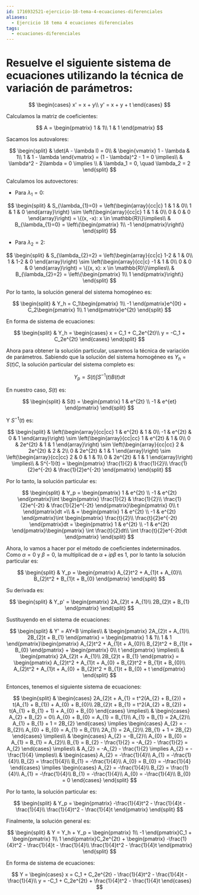 ```yaml
---
id: 1716932521-ejercicio-18-tema-4-ecuaciones-diferenciales
aliases:
  - Ejercicio 18 tema 4 ecuaciones diferenciales
tags:
  - ecuaciones-diferenciales
---
```


# Resuelve el siguiente sistema de ecuaciones utilizando la técnica de variación de parámetros:

$$
\begin{cases}
    x' = x + y\\
    y' = x + y + t
\end{cases}
$$

Calculamos la matriz de coeficientes:

$$
A = \begin{pmatrix}
    1 & 1\\
    1 & 1
\end{pmatrix}
$$

Sacamos los autovalores:

$$
\begin{split}
    & \det(A - \lambda I) = 0\\
    & \begin{vmatrix}
        1 - \lambda & 1\\
        1 & 1 - \lambda
    \end{vmatrix} = (1 - \lambda)^2 - 1 = 0 \implies\\
    & \lambda^2 - 2\lambda = 0 \implies \\
    & \lambda_1 = 0, \quad \lambda_2 = 2
\end{split}
$$

Calculamos los autovectores:

- Para $\lambda_1 = 0$:

$$
\begin{split}
    & S_{\lambda_{1}=0} = \left(\begin{array}{cc|c}
        1 & 1 & 0\\
        1 & 1 & 0
    \end{array}\right) \sim \left(\begin{array}{cc|c}
        1 & 1 & 0\\
        0 & 0 & 0
    \end{array}\right) = \{(x, -x): x \in \mathbb{R}\}\implies\\
    & B_{\lambda_{1}=0} = \left\{\begin{pmatrix}
        1\\
        -1
    \end{pmatrix}\right\}
\end{split}
$$

- Para $\lambda_2 = 2$:

$$
\begin{split}
    & S_{\lambda_{2}=2} = \left(\begin{array}{cc|c}
        1-2 & 1 & 0\\
        1 & 1-2 & 0
    \end{array}\right) \sim \left(\begin{array}{cc|c}
        -1 & 1 & 0\\
        0 & 0 & 0
    \end{array}\right) = \{(x, x): x \in \mathbb{R}\}\implies\\
    & B_{\lambda_{2}=2} = \left\{\begin{pmatrix}
        1\\
        1
    \end{pmatrix}\right\}
\end{split}
$$

Por lo tanto, la solución general del sistema homogéneo es:

$$
\begin{split}
    & Y_h = C_1\begin{pmatrix}
        1\\
        -1
    \end{pmatrix}e^{0t} + C_2\begin{pmatrix}
        1\\
        1
    \end{pmatrix}e^{2t}
\end{split}
$$

En forma de sistema de ecuaciones:

$$
\begin{split}
    & Y_h = \begin{cases}
        x = C_1 + C_2e^{2t}\\
        y = -C_1 + C_2e^{2t}
    \end{cases}
\end{split}
$$

Ahora para obtener la solución particular, usaremos la técnica de variación de parámetros. Sabiendo que la solución del sistema homogéneo es $Y_h = S(t)C$, la solución particular del sistema completo es:

$$
Y_p = S(t)\int S^{-1}(t)B(t)dt
$$

En nuestro caso, $S(t)$ es:

$$
\begin{split}
    & S(t) = \begin{pmatrix}
        1 & e^{2t} \\
        -1 & e^{et} 
    \end{pmatrix}
\end{split}
$$

Y $S^{-1}(t)$ es:

$$
\begin{split}
    & \left(\begin{array}{cc|cc}
        1 & e^{2t} & 1 & 0\\
        -1 & e^{2t} & 0 & 1
    \end{array}\right) \sim \left(\begin{array}{cc|cc}
        1 & e^{2t} & 1 & 0\\
        0 & 2e^{2t} & 1 & 1
    \end{array}\right) \sim \left(\begin{array}{cc|cc}
        2 & 2e^{2t} & 2 & 2\\
        0 & 2e^{2t}  &  1 & 1
    \end{array}\right) \sim \left(\begin{array}{cc|cc}
        2 & 0        & 1 & 1\\
        0 & 2e^{2t}  &  1 & 1
    \end{array}\right) \implies\\
    & S^{-1}(t) = \begin{pmatrix}
        \frac{1}{2} & \frac{1}{2}\\
        \frac{1}{2}e^{-2t}  & \frac{1}{2}e^{-2t}
    \end{pmatrix}
\end{split}
$$

Por lo tanto, la solución particular es:

$$
\begin{split}
    & Y_p = \begin{pmatrix}
        1 & e^{2t} \\
        -1 & e^{2t}
    \end{pmatrix}\int \begin{pmatrix}
        \frac{1}{2} & \frac{1}{2}\\
        \frac{1}{2}e^{-2t}  & \frac{1}{2}e^{-2t}
    \end{pmatrix}\begin{pmatrix}
        0\\
        t
    \end{pmatrix}dt =\\
    & = \begin{pmatrix}
        1 & e^{2t} \\
        -1 & e^{2t}
    \end{pmatrix}\int \begin{pmatrix}
        \frac{t}{2}\\
        \frac{t}{2}e^{-2t}
    \end{pmatrix}dt = \begin{pmatrix}
        1 & e^{2t} \\
        -1 & e^{2t}
    \end{pmatrix}\begin{pmatrix}
        \int \frac{t}{2}dt\\
        \int \frac{t}{2}e^{-2t}dt
    \end{pmatrix}
\end{split}
$$

Ahora, lo vamos a hacer por el método de coeficientes indeterminados. Como $\alpha  = 0$ y $\beta = 0$, la multiplicad de $\alpha + ip\beta$ es 1, por lo tanto la solución particular es:

$$
\begin{split}
    & Y_p = \begin{pmatrix}
        A_{2}t^2 + A_{1}t + A_{0}\\
        B_{2}t^2 + B_{1}t + B_{0}
    \end{pmatrix}
\end{split}
$$

Su derivada es:

$$
\begin{split}
    & Y_p' = \begin{pmatrix}
        2A_{2}t + A_{1}\\
        2B_{2}t + B_{1}
    \end{pmatrix}
\end{split}
$$

Sustituyendo en el sistema de ecuaciones:

$$
\begin{split}
    & Y' = AY+B \implies\\
    & \begin{pmatrix}
        2A_{2}t + A_{1}\\
        2B_{2}t + B_{1}
    \end{pmatrix} = \begin{pmatrix}
        1 & 1\\
        1 & 1
    \end{pmatrix}\begin{pmatrix}
        A_{2}t^2 + A_{1}t + A_{0}\\
        B_{2}t^2 + B_{1}t + B_{0}
    \end{pmatrix} + \begin{pmatrix}
        0\\
        t
    \end{pmatrix} \implies\\
    & \begin{pmatrix}
        2A_{2}t + A_{1}\\
        2B_{2}t + B_{1}
    \end{pmatrix} = \begin{pmatrix}
        A_{2}t^2 + A_{1}t + A_{0} + B_{2}t^2 + B_{1}t + B_{0}\\
        A_{2}t^2 + A_{1}t + A_{0} + B_{2}t^2 + B_{1}t + B_{0} + t
    \end{pmatrix}
\end{split}
$$

Entonces, tenemos el siguiente sistema de ecuaciones:

$$
\begin{split}
    & \begin{cases}
        2A_{2}t + A_{1} = t^2(A_{2} + B_{2}) + t(A_{1} + B_{1}) + A_{0} + B_{0}\\
        2B_{2}t + B_{1} = t^2(A_{2} + B_{2}) + t(A_{1} + B_{1} + 1) + A_{0} + B_{0}
    \end{cases} \implies\\
    & \begin{cases}
        A_{2} + B_{2} = 0\\
        A_{0} + B_{0} = A_{1} = B_{1}\\
        A_{1} + B_{1} = 2A_{2}\\
        A_{1} + B_{1} + 1 = 2B_{2}
    \end{cases} \implies
    \begin{cases}
        A_{2} = -B_{2}\\
        A_{0} + B_{0} = A_{1} = B_{1}\\
        2A_{1} = 2A_{2}\\
        2B_{1} + 1 = 2B_{2}
    \end{cases} \implies\\
    & \begin{cases}
        A_{2} = -B_{2}\\
        A_{0} + B_{0} = A_{1} = B_{1} = A_{2}\\
        B_{1} = B_{2} - \frac{1}{2} = -A_{2} - \frac{1}{2} = A_{2}
    \end{cases} \implies\\
    & A_{2} = -A_{2} - \frac{1}{2} \implies A_{2} = -\frac{1}{4} \implies\\
    & \begin{cases}
        A_{2} = -\frac{1}{4}\\
        A_{1} = -\frac{1}{4}\\
        B_{2} = \frac{1}{4}\\
        B_{1} = -\frac{1}{4}\\
        A_{0} = B_{0} = -\frac{1}{4}
    \end{cases} \implies
    \begin{cases}
        A_{2} = -\frac{1}{4}\\
        B_{2} = \frac{1}{4}\\
        A_{1} = -\frac{1}{4}\\
        B_{1} = -\frac{1}{4}\\
        A_{0} = -\frac{1}{4}\\
        B_{0} = 0
    \end{cases}
\end{split}
$$

Por lo tanto, la solución particular es:

$$
\begin{split}
    & Y_p = \begin{pmatrix}
        -\frac{1}{4}t^2 - \frac{1}{4}t - \frac{1}{4}\\
        \frac{1}{4}t^2 - \frac{1}{4}t
    \end{pmatrix}
\end{split}
$$

Finalmente, la solución general es:

$$
\begin{split}
    & Y = Y_h + Y_p = \begin{pmatrix}
        1\\
        -1
    \end{pmatrix}C_1 + \begin{pmatrix}
        1\\
        1
    \end{pmatrix}C_2e^{2t} + \begin{pmatrix}
        -\frac{1}{4}t^2 - \frac{1}{4}t - \frac{1}{4}\\
        \frac{1}{4}t^2 - \frac{1}{4}t
    \end{pmatrix}
\end{split}
$$

En forma de sistema de ecuaciones:

$$
Y = \begin{cases}
    x = C_1 + C_2e^{2t} - \frac{1}{4}t^2 - \frac{1}{4}t - \frac{1}{4}\\
    y = -C_1 + C_2e^{2t} + \frac{1}{4}t^2 - \frac{1}{4}t
\end{cases}
$$
